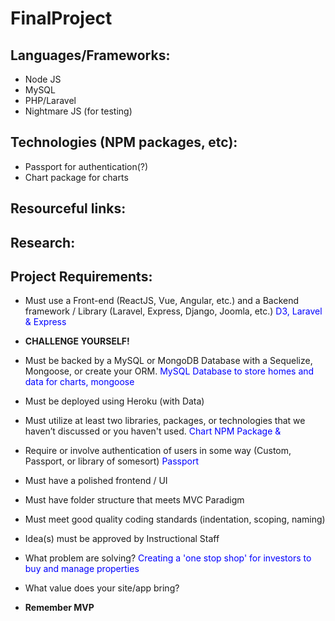 # FinalProject

## Languages/Frameworks: 
* Node JS
* MySQL
* PHP/Laravel
* Nightmare JS (for testing)

## Technologies (NPM packages, etc):
* Passport for authentication(?)
* Chart package for charts

## Resourceful links:

## Research:

## Project Requirements:
* Must use a Front-end (ReactJS, Vue, Angular, etc.) and a Backend framework / Library (Laravel, Express, Django, Joomla, etc.)
<span style="color:blue">D3, Laravel & Express</span>
	
- **CHALLENGE YOURSELF!**

* Must be backed by a MySQL or MongoDB Database with a Sequelize, Mongoose, or create your ORM.
<span style="color:blue">MySQL Database to store homes and data for charts, mongoose</span>

* Must be deployed using Heroku (with Data)

* Must utilize at least two libraries, packages, or technologies that we haven’t discussed or you haven't used.
<span style="color:blue">Chart NPM Package & </span>

* Require or involve authentication of users in some way (Custom, Passport, or library of somesort)
<span style="color:blue">Passport</span>

* Must have a polished frontend / UI 

* Must have folder structure that meets MVC Paradigm

* Must meet good quality coding standards (indentation, scoping, naming)

* Idea(s) must be approved by Instructional Staff
- What problem are solving?
<span style="color:blue">Creating a 'one stop shop' for investors to buy and manage properties</span>

- What value does your site/app bring?

* **Remember MVP**



